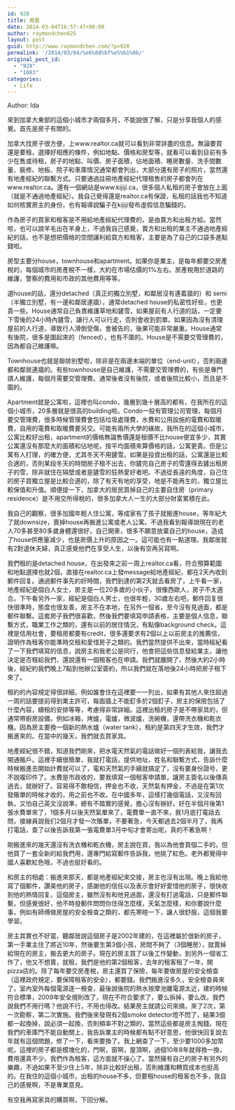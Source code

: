 ```yaml
---
id: 928
title: 房屋
date: 2014-03-04T16:57:47+00:00
author: raymondchen625
layout: post
guid: http://www.raymondchen.com/?p=928
permalink: '/2014/03/04/%e6%88%bf%e5%b1%8b/'
original_post_id:
  - "928"
  - "1083"
categories:
  - Life
---
```

Author: Ida

來到加拿大東部的這個小城市才兩個多月，不能說很了解，只是分享我個人的感覺。首先是房子有關的。

加拿大找房子很方便，上www.realtor.ca就可以看到非常詳盡的信息。無論要買還是要租，選擇好相應的條件，例如地點、價格和房型等，就看可以看到目前有多少在售或待租，房子的地點、叫價、房子面積，佔地面積、睡房數量、洗手間數量、裝修、地板、院子和車庫情況通常都會列出，大部分還有房子的照片，當然還有地產經紀的聯繫方式。只要通過註冊地產經紀代理租售的房子都會列在www.realtor.ca。還有一個網站是www.kijiji.ca，很多個人私租的房子會放在上面（就是不通過地產經紀）。我自己覺得還是realtor.ca有保證，私租的話我也不知道如何核實房主的身份，也有報導說騙子在kijiji發布虛假信息騙錢的。

作為房子的買家和租客是不用給地產經紀代理費的，是由賣方和出租方給。當然啦，也可以說羊毛出在羊身上，不過我自己感覺，賣方和出租的業主不通過地產經紀的話，也不是想把價格的空間讓利給買方和租客，主要是為了自己的口袋多進點錢啦。

房型主要分house，townhouse和apartment。如果你是業主，是每年都要交房產稅的，每個城市的房產稅不一樣，大約在市場估價的1%左右。房產稅用於道路的維護，警察的費用和市政的其他費用等等。

選house的話，還分detached（真正的獨立別墅，和鄰居沒有連着牆的）和 semi（半獨立別墅，有一邊和鄰居連牆），通常detached house的私密性好些，也更貴一些。House通常自己負責維護草地和鏟雪，如果屋前有人行道的話，一定要下雪後的24小時內鏟雪，讓行人可以行走，否則會收到罰單。如果因為沒有清理屋前的人行道，導致行人滑倒受傷，會被告的，後果可能非常嚴重。House通常有後院，很多是圍起來的（fenced），也有不圍的。House是不需要交管理費的，因為都自己維護嘛。

Townhouse也就是聯排別墅啦，除非是在兩邊末端的單位（end-unit），否則兩邊都和鄰居連牆的。有些townhouse是自己維護，不需要交管理費的，有些是專門請人維護，每個月需要交管理費。通常後者沒有後院，或者後院比較小，而且是不圍的。

Apartment就是公寓啦，這裡也叫condo，幾層到幾十層高的都有，在我所在的這個小城市，20多層就是很高的building啦。Condo一般有管理公司管理，每個月要交管理費，很多時候管理費會包括垃圾處理費，水費和公用設施的電費和取暖費，自用的電費和取暖費要另交。可能有兩所大學的緣故，我所在的這個小城市，公寓比較好出租，apartment的價格無論售價還是租價不比house便宜多少，其實公寓還沒有那麼大的面積和佔地呢，按平均面積來算價格的話，公寓更貴。但是公寓有人打理，的確方便，尤其冬天不用鏟雪。如果是投資出租的話，公寓還是比較合適的，否則某段冬天的時間房子租不出去，你鏟完自己房子的雪還得去鏟出租房子的雪，除非就住在隔壁或者是鏟雪的狂熱愛好者吧。不過從長遠的角度，自己住的房子買獨立屋是比較合適的，除了有天有地的享受，地是不能再生的，獨立屋比較保值和升值。順便提一下，加拿大的居民買掉自己的主要自住房（primary residence）是不用交所得稅的，很多加拿大人一生的大部分財富累積在此。

我自己的觀察，很多加國年輕人住公寓，等成家有了孩子就搬進house，等年紀大了就downsize，賣掉house再搬進公寓或老人公寓。不過我看到報導說現在的老人70多甚至80多歲身體還很好，自己開車，很多不願意放棄自己的house，造成了house供應量減少，也是房價上升的原因之一。這可能也有一點道理。我鄰居就有2對退休夫婦，真正感覺他們在享受人生，以後有空再另寫啊。

我們租的是detached house，在出發來之前一周上realtor.ca看，符合預算範圍和地點選擇也就2個，直接在realtor.ca上發message給地產經紀，都在2天內收到郵件回复。通過郵件事先約好時間，我們到達的第2天就去看房了，上午看一家，地產經紀是個白人女士，房主是一位20多歲的小伙子，很像西歐人，房子不太適合。下午看另外一家，經紀是個白人男士，也很年輕，30歲左右吧，郵件回复很快很準時，態度也很友善，房主不在本地，在另外一個省，至今沒有見過面，都是郵件聯繫。這套房子我們很喜歡，然後我們要填寫申請表格，主要是個人信息，聯繫方式，職業工作之類的，還有以前的居住情況，有點像background check。這裡是信用社會，要租房都要有credit，很多還要求有2個以上以前房主的推薦信，證明作為租客你能準時交租和愛惜房子之類的。我們當然提供不出來，當時經紀看了一下我們填寫的信息，說房主和我老公是同行，他會把這些信息發給業主，讓他決定是否租給我們，還說還有一個租客也在申請。我們就離開了，然後大約2小時後，經紀約我們晚上7點到他辦公室簽約，所以我們就在落地後24小時把房子租下來了。

租約的內容規定得很詳細，例如誰會住在這裡要一一列出，如果有其他人來住超過一周的話要提前得到業主許可，每面牆上不能釘多於2個釘子，房主的保險包括了什麼內容，續租的安排等等，考慮得非常詳細。這裡出租的房子是不帶家具的，但通常帶廚房設備，例如冰箱，烤爐，電爐，微波爐，洗碗機，還帶洗衣機和乾衣機。因為房主要換一個新的熱水爐（water tank），租約是第四天才生效，我們才搬進來的。在當中的幾天，我們就去買家具。

地產經紀很不錯，知道我們剛來，把水電天然氣的電話做好一個列表給我，讓我去開通賬戶。這裡手續很簡單，我就打電話，提供地址，姓名和聯繫方式，告訴什麼時候搬進去開始計費就可以了，電和天然氣的手續就搞定了，沒有要身份證号，更不說複印件了。水費是市政收的，要我填寫一個租客申請單，讓房主簽名以後傳真過去，就辦好了。容易得不敢相信，押金也不收，天然氣有押金，不過是在第1次發賬單的時候才收的，用之前也不收。在中國多年，這樣打幾個電話，又沒有回執，又怕自己英文沒說準，總有不踏實的感覺，擔心沒有辦好。好在半個月後第1張水費單來了，1個多月以後天然氣單來了，電費單一直不來，我1月底打電話去問，接線員說我们2個月才發一次賬單，不要著急，今天都過去2個半月了，我再打電話，查了以後告訴我第一張電費單3月中旬才會寄出呢，真的不著急啊！

剛搬進來的幾天還沒有洗衣機和乾衣機，房主說在買，我以為他會買個二手的，但他買了一套全新的給我們用，還專門給寫郵件告訴我，他挑了紅色。老外都覺得中國人喜歡紅色哦，不過也挺好看的。

和房主的相處：搬進來那天，都是地產經紀來交接，房主也沒有出現。晚上我給他寫了個郵件，讚美他的房子，感謝他的信任以及表示會好好愛惜他的房子，很快收到他的熱情回复。這個房主，雖然沒有和他見過面，還沒有打過電話，只是郵件聯繫，但感覺很好，他不時發郵件問問你住得怎麼樣，天氣怎麼樣，和你要說什麼事，例如有師傅做房屋的安全檢查之類的，都先寒暄一下，讓人很舒服，這個我要學習。

房主其實也不好當，聽鄰居說這個房子是2002年建的，在這裡屬於很新的房子，第一手業主住了將近10年，然後要生第3個小孩，房間不夠了（3個睡房），就賣掉給現在的房主，搬去更大的房子。現在的房主買了以後工作變動，到另外一個省工作了，他又不想賣，就租，我們是他的第2個租客，去年的租客租了一年，開pizza店的。除了每年要交房產稅，房主還買了保險，每年要做房屋的安全檢查（這裡政府規定，要保障租客的安全），都要錢。我們搬進沒多久，安全檢查員來了，室內室外每個電源逐一檢查，最後說後院的熱水按摩池離電源太近，建的時候符合標準，2009年安全規則改了，現在不符合要求了，要么拆掉，要么改。我們說我們不用行嗎？他說不行，不用也得改。結果房主就請公司來搞，來了2次，第一次勘察，第二次實施。我們後來發現有2個smoke detector燈不閃了，結果3個都一起換掉，說必須一起換，否則頻率不對之類的，當然這些都是房主掏錢。現在我們的車庫門不能自動關上，我告訴業主的時候都有點不好意思，他很快回复說去年就有這個問題，修了一下，看來要換了。我上網查了一下，至少要1000多加幣呢。這裡的房子都是模塊化的，門啊，窗啊，屋頂啊，過個10年8年就得換一換，費用還真不少。我們作為租客，這方面就不操心了。當然擁有自己的房子有另外的樂趣，不過如果不至少住上5年，除非比較好出租，否則維護和轉買成本也挺高的。在我住的這個小城市，出租的house不多，但要租house的租客也不多，我自己的感覺啊，不是專業意見。

有空我再寫家具的購買啊，下回分解。